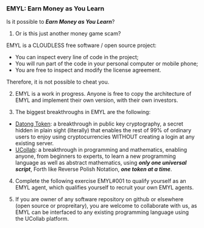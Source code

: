 ### EMYL: Earn Money as You Learn

Is it possible to ___Earn Money as You Learn___?

1. Or is this just another money game scam?

EMYL is a CLOUDLESS free software / open source project:

- You can inspect every line of code in the project;
- You will run part of the code in your personal computer or mobile phone;
- You are free to inspect and modify the license agreement.

Therefore, it is not possible to cheat you.

2. EMYL is a work in progress. Anyone is free to copy the 
architecture of EMYL and implement their own version,
with their own investors.
 
3. The biggest breakthroughs in EMYL are the following:
- [Datong Token](https://github.com/udexon/DatongToken): a breakthrough in public key cryptography, a secret hidden in plain sight (literally) that enables the rest of 99% of ordinary users to enjoy using cryptocurrencies WITHOUT creating a login at any existing server.
- [UCollab](https://github.com/udexon/UCollab): a breakthrough in programming and mathematics, enabling anyone, from beginners to experts, to learn a new programming language as well as abstract mathematics, using ___only one universal script___, Forth like Reverse Polish Notation, ___one token at a time___. 

4. Complete the following exercise EMYL#001 to qualify
yourself as an EMYL agent, which qualifies yourself to
recruit your own EMYL agents.

5. If you are owner of any software repository on github or elsewhere (open source or propreitary), you are welcome to collaborate with us, as EMYL can be interfaced to any existing programming language using the UCollab platform.
